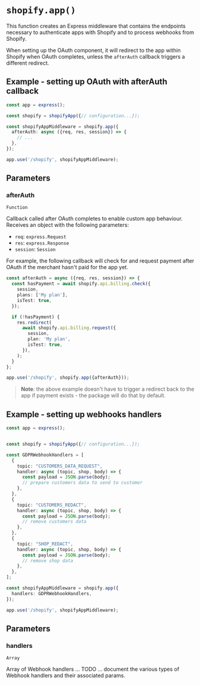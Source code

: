 # `shopify.app()`

This function creates an Express middleware that contains the endpoints necessary to authenticate apps with Shopify and to process webhooks from Shopify.

When setting up the OAuth component, it will redirect to the app within Shopify when OAuth completes, unless the `afterAuth` callback triggers a different redirect.

## Example - setting up OAuth with afterAuth callback

```ts
const app = express();

const shopify = shopifyApp({// configuration...});

const shopifyAppMiddleware = shopify.app({
  afterAuth: async ({req, res, session}) => {
    // ...
  },
});

app.use('/shopify', shopifyAppMiddleware);
```

## Parameters

### afterAuth

`Function`

Callback called after OAuth completes to enable custom app behaviour. Receives an object with the following parameters:

- `req`: `express.Request`
- `res`: `express.Response`
- `session`: `Session`

For example, the following callback will check for and request payment after OAuth if the merchant hasn't paid for the app yet.

```ts
const afterAuth = async ({req, res, session}) => {
  const hasPayment = await shopify.api.billing.check({
    session,
    plans: ['My plan'],
    isTest: true,
  });

  if (!hasPayment) {
    res.redirect(
      await shopify.api.billing.request({
        session,
        plan: 'My plan',
        isTest: true,
      }),
    );
  }
};

app.use('/shopify', shopify.app({afterAuth}));
```

> **Note**: the above example doesn't have to trigger a redirect back to the app if payment exists - the package will do that by default.

## Example - setting up webhooks handlers

```ts
const app = express();


const shopify = shopifyApp({// configuration...});

const GDPRWebhookHandlers = [
  {
    topic: "CUSTOMERS_DATA_REQUEST",
    handler: async (topic, shop, body) => {
      const payload = JSON.parse(body);
      // prepare customers data to send to customer
    },
  },
  {
    topic: "CUSTOMERS_REDACT",
    handler: async (topic, shop, body) => {
      const payload = JSON.parse(body);
      // remove customers data
    },
  },
  {
    topic: "SHOP_REDACT",
    handler: async (topic, shop, body) => {
      const payload = JSON.parse(body);
      // remove shop data
    },
  },
];

const shopifyAppMiddleware = shopify.app({
  handlers: GDPRWebhookHandlers,
});

app.use('/shopify', shopifyAppMiddleware);
```

## Parameters

### handlers

`Array`

Array of Webhook handlers ... TODO ... document the various types of Webhook handlers and their associated params.
